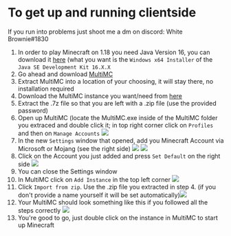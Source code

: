 # To get up and running clientside
If you run into problems just shoot me a dm on discord: White Brownie#1830
1. In order to play Minecraft on 1.18 you need Java Version 16, you can download it [here](https://www.oracle.com/java/technologies/javase/jdk16-archive-downloads.html) (what you want is the `Windows x64 Installer` of the `Java SE Development Kit 16.X.X`
2. Go ahead and download [MultiMC](https://multimc.org/)
3. Extract MultiMC into a location of your choosing, it will stay there, no installation required
4. Download the MultiMC instance you want/need from [here](https://1drv.ms/u/s!AnRpVm46qqDNjdUy9MNKb798AQLBOg?e=OeDgn7)
5. Extract the .7z file so that you are left with a .zip file (use the provided password)
6. Open up MultiMC (locate the MultiMC.exe inside of the MultiMC folder you extraced and double click it; in top right corner click on `Profiles` and then on `Manage Accounts` ![](https://i.imgur.com/eQQnwh7.png)
7. In the new `Settings` window that opened, add you Minecraft Account via Microsoft or Mojang (see the right side) ![](https://i.imgur.com/g4Lb2hE.png) ![](https://i.imgur.com/hD9Xxbk.png)
8. Click on the Account you just added and press `Set Default` on the right side ![](https://i.imgur.com/1wd86wH.png)
9. You can close the Settings window
10. In MultiMC click on `Add Instance` in the top left corner ![](https://i.imgur.com/wYS9ZtP.png)
11. Click `Import from zip`. Use the .zip file you extracted in step 4. (if you don't provide a name yourself it will be set automatically)![](https://i.imgur.com/vZC9dVd.png)
12. Your MultiMC should look something like this if you followed all the steps correctly ![](https://i.imgur.com/0G5s1q7.png)
13. You're good to go, just double click on the instance in MultiMC to start up Minecraft
